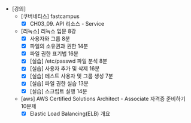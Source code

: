 - [강의]
	- [쿠버네티스] fastcampus
		- [x] CH03_09. API 리소스 - Service
	- [리눅스] 리눅스 입문 8강
		- [x] 사용자와 그룹 8분
		- [x] 파일의 소유권과 권한 14분
		- [x] 파일 권한 표기법 16분
		- [x] [실습] /etc/passwd 파일 분석 8분
		- [x] [실습] 사용자 추가 및 삭제 16분
		- [x] [실습] 테스트 사용자 및 그룹 생성 7분 
		- [x] [실습] 파일 권한 실습 13분
		- [x] [실습] 스크립트 실행 14분
	- [aws] AWS Certified Solutions Architect - Associate 자격증 준비하기 10문제
		- [x] Elastic Load Balancing(ELB) 개요
<!--stackedit_data:
eyJoaXN0b3J5IjpbMzAyNjg1NTk5XX0=
-->